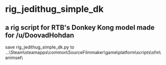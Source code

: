 rig_jedithug_simple_dk
======================

a rig script for RTB's Donkey Kong model
made for /u/DoovadHohdan
----------------------

save rig_jedithug_simple_dk.py to ...\Steam\steamapps\common\SourceFilmmaker\game\platform\scripts\sfm\animset\
